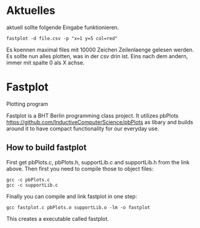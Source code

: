 # Aktuelles
aktuell sollte folgende Eingabe funktionieren.
```
fastplot -d file.csv -p "x=1 y=5 col=red"
```
Es koennen maximal files mit 10000 Zeichen Zeilenlaenge gelesen werden.
Es sollte nun alles plotten, was in der csv drin ist.
Eins nach dem andern, immer mit spalte 0 als X achse.


# Fastplot
Plotting program

Fastplot is a BHT Berlin programming class project.
It utilizes pbPlots https://github.com/InductiveComputerScience/pbPlots as libary
and builds around it to have compact functionality for our everyday use.


## How to build fastplot
First get pbPlots.c, pbPlots.h, supportLib.c and supportLib.h from the link above.
Then first you need to compile those to object files:
```
gcc -c pbPlots.c
gcc -c supportLib.c
```
Finally you can compile and link fastplot in one step:

```gcc fastplot.c pbPlots.o supportLib.o -lm -o fastplot```

This creates a executable called fastplot.

